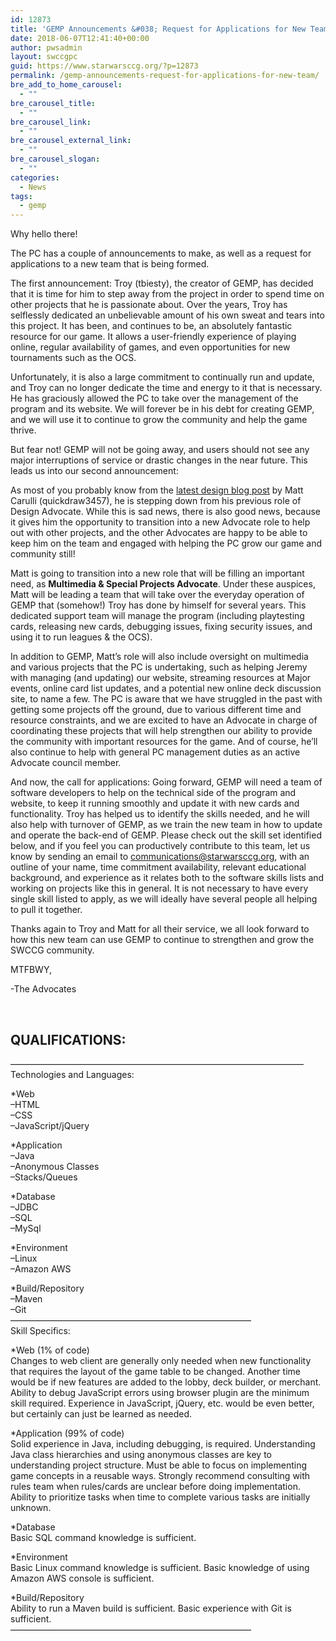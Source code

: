 ```yaml
---
id: 12873
title: 'GEMP Announcements &#038; Request for Applications for New Team'
date: 2018-06-07T12:41:40+00:00
author: pwsadmin
layout: swccgpc
guid: https://www.starwarsccg.org/?p=12873
permalink: /gemp-announcements-request-for-applications-for-new-team/
bre_add_to_home_carousel:
  - ""
bre_carousel_title:
  - ""
bre_carousel_link:
  - ""
bre_carousel_external_link:
  - ""
bre_carousel_slogan:
  - ""
categories:
  - News
tags:
  - gemp
---
```

Why hello there!

The PC has a couple of announcements to make, as well as a request for applications to a new team that is being formed.

The first announcement: Troy (tbiesty), the creator of GEMP, has decided that it is time for him to step away from the project in order to spend time on other projects that he is passionate about. Over the years, Troy has selflessly dedicated an unbelievable amount of his own sweat and tears into this project. It has been, and continues to be, an absolutely fantastic resource for our game. It allows a user-friendly experience of playing online, regular availability of games, and even opportunities for new tournaments such as the OCS.

Unfortunately, it is also a large commitment to continually run and update, and Troy can no longer dedicate the time and energy to it that is necessary. He has graciously allowed the PC to take over the management of the program and its website. We will forever be in his debt for creating GEMP, and we will use it to continue to grow the community and help the game thrive.

But fear not! GEMP will not be going away, and users should not see any major interruptions of service or drastic changes in the near future. This leads us into our second announcement:

As most of you probably know from the [latest design blog post](https://www.starwarsccg.org/wp/design-blog-set-9-and-the-future-of-dd/) by Matt Carulli (quickdraw3457), he is stepping down from his previous role of Design Advocate. While this is sad news, there is also good news, because it gives him the opportunity to transition into a new Advocate role to help out with other projects, and the other Advocates are happy to be able to keep him on the team and engaged with helping the PC grow our game and community still!

Matt is going to transition into a new role that will be filling an important need, as **Multimedia & Special Projects Advocate**. Under these auspices, Matt will be leading a team that will take over the everyday operation of GEMP that (somehow!) Troy has done by himself for several years. This dedicated support team will manage the program (including playtesting cards, releasing new cards, debugging issues, fixing security issues, and using it to run leagues & the OCS).

In addition to GEMP, Matt&#8217;s role will also include oversight on multimedia and various projects that the PC is undertaking, such as helping Jeremy with managing (and updating) our website, streaming resources at Major events, online card list updates, and a potential new online deck discussion site, to name a few. The PC is aware that we have struggled in the past with getting some projects off the ground, due to various different time and resource constraints, and we are excited to have an Advocate in charge of coordinating these projects that will help strengthen our ability to provide the community with important resources for the game. And of course, he&#8217;ll also continue to help with general PC management duties as an active Advocate council member.

And now, the call for applications: Going forward, GEMP will need a team of software developers to help on the technical side of the program and website, to keep it running smoothly and update it with new cards and functionality. Troy has helped us to identify the skills needed, and he will also help with turnover of GEMP, as we train the new team in how to update and operate the back-end of GEMP. Please check out the skill set identified below, and if you feel you can productively contribute to this team, let us know by sending an email to communications@starwarsccg.org, with an outline of your name, time commitment availability, relevant educational background, and experience as it relates both to the software skills lists and working on projects like this in general. It is not necessary to have every single skill listed to apply, as we will ideally have several people all helping to pull it together.

Thanks again to Troy and Matt for all their service, we all look forward to how this new team can use GEMP to continue to strengthen and grow the SWCCG community.

MTFBWY,

-The Advocates

&nbsp;

## **QUALIFICATIONS:**

&#8212;&#8212;&#8212;&#8212;&#8212;&#8212;&#8212;&#8212;&#8212;&#8212;&#8212;&#8212;&#8212;&#8212;&#8212;&#8212;&#8212;&#8212;&#8212;&#8212;&#8212;&#8212;&#8212;&#8212;&#8212;&#8212;&#8212;&#8212;&#8212;&#8212;&#8212;&#8212;&#8212;&#8211;  
Technologies and Languages:

*Web  
&#8211;HTML  
&#8211;CSS  
&#8211;JavaScript/jQuery

*Application  
&#8211;Java  
&#8211;Anonymous Classes  
&#8211;Stacks/Queues

*Database  
&#8211;JDBC  
&#8211;SQL  
&#8211;MySql

*Environment  
&#8211;Linux  
&#8211;Amazon AWS

*Build/Repository  
&#8211;Maven  
&#8211;Git  
&#8212;&#8212;&#8212;&#8212;&#8212;&#8212;&#8212;&#8212;&#8212;&#8212;&#8212;&#8212;&#8212;&#8212;&#8212;&#8212;&#8212;&#8212;&#8212;&#8212;&#8212;&#8212;&#8212;&#8212;&#8212;&#8212;&#8212;&#8211;  
Skill Specifics:

*Web (1% of code)  
Changes to web client are generally only needed when new functionality that requires the layout of the game table to be changed. Another time would be if new features are added to the lobby, deck builder, or merchant. Ability to debug JavaScript errors using browser plugin are the minimum skill required. Experience in JavaScript, jQuery, etc. would be even better, but certainly can just be learned as needed.

*Application (99% of code)  
Solid experience in Java, including debugging, is required. Understanding Java class hierarchies and using anonymous classes are key to understanding project structure. Must be able to focus on implementing game concepts in a reusable ways. Strongly recommend consulting with rules team when rules/cards are unclear before doing implementation. Ability to prioritize tasks when time to complete various tasks are initially unknown.

*Database  
Basic SQL command knowledge is sufficient.

*Environment  
Basic Linux command knowledge is sufficient. Basic knowledge of using Amazon AWS console is sufficient.

*Build/Repository  
Ability to run a Maven build is sufficient. Basic experience with Git is sufficient.  
&#8212;&#8212;&#8212;&#8212;&#8212;&#8212;&#8212;&#8212;&#8212;&#8212;&#8212;&#8212;&#8212;&#8212;&#8212;&#8212;&#8212;&#8212;&#8212;&#8212;&#8212;&#8212;&#8212;&#8212;&#8212;&#8212;&#8212;&#8211;